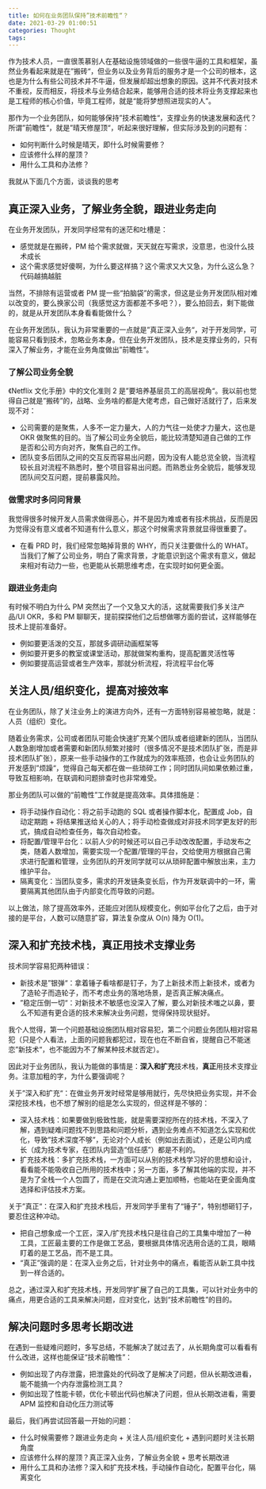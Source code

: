 ```yaml
---
title: 如何在业务团队保持”技术前瞻性“？
date: 2021-03-29 01:00:51
categories: Thought
tags:
---
```


作为技术人员，一直很羡慕别人在基础设施领域做的一些很牛逼的工具和框架，虽然业务看起来就是在”搬砖“，但业务以及业务背后的服务才是一个公司的根本，这也是为什么有些公司技术并不牛逼，但发展却超出想象的原因。这并不代表对技术不重视，反而相反，将技术与业务结合起来，能够用合适的技术将业务支撑起来也是工程师的核心价值，毕竟工程师，就是“能将梦想照进现实的人”。

那作为一个业务团队，如何能够保持”技术前瞻性“，支撑业务的快速发展和迭代？所谓”前瞻性“，就是”晴天修屋顶“，听起来很好理解，但实际涉及到的问题有：
* 如何判断什么时候是晴天，即什么时候需要修？
* 应该修什么样的屋顶？
* 用什么工具和办法修？

我就从下面几个方面，谈谈我的思考

## 真正深入业务，了解业务全貌，跟进业务走向
在业务开发团队，开发同学经常有的迷茫和吐槽是：
* 感觉就是在搬砖，PM 给个需求就做，天天就在写需求，没意思，也没什么技术成长
* 这个需求感觉好傻啊，为什么要这样搞？这个需求又大又急，为什么这么急？代码越搞越脏

当然，不排除有运营或者 PM 提一些“拍脑袋”的需求，但这是业务开发团队相对难以改变的，要么换家公司（我感觉这方面都差不多吧？），要么拍回去，剩下能做的，就是从开发团队本身看看能做什么？

在业务开发团队，我认为非常重要的一点就是”真正深入业务“，对于开发同学，可能容易只看到技术，忽略业务本身。但在业务开发团队，技术是支撑业务的，只有深入了解业务，才能在业务角度做出”前瞻性“。

### 了解公司业务全貌
《Netflix 文化手册》中的文化准则 2 是”要培养基层员工的高层视角“。我以前也觉得自己就是”搬砖”的，战略、业务啥的都是大佬考虑，自己做好活就行了，后来发现不对：
* 公司需要的是聚焦，人多不一定力量大，人的力气往一处使才力量大，这也是 OKR 做聚焦的目的。当了解公司业务全貌后，能比较清楚知道自己做的工作是否和公司方向对齐，聚焦自己的工作。
* 团队变多后团队之间的交互反而容易出问题，因为没有人能总览全貌，当流程较长且对流程不熟悉时，整个项目容易出问题。而熟悉业务全貌后，能够发现团队间交互问题，提前暴露风险。

### 做需求时多问问背景
我觉得很多时候开发人员需求做得恶心，并不是因为难或者有技术挑战，反而是因为觉得没有意义或者不知道有什么意义，那这个时候需求背景就显得很重要了。
* 在看 PRD 时，我们经常忽略掉背景的 WHY，而只关注要做什么的 WHAT。当我们了解了公司业务，明白了需求背景，才能意识到这个需求有意义，做起来相对有动力一些，也更能从长期思维考虑，在实现时如何更全面。

### 跟进业务走向
有时候不明白为什么 PM 突然出了一个又急又大的活，这就需要我们多关注产品/UI OKR，多和 PM 聊聊天，提前探探他们之后想做哪方面的尝试，这样能够在技术上提前准备好。
* 例如要更活泼的交互，那就多调研动画框架等
* 例如要开更多的教室或课堂活动，那就做架构重构，提高配置灵活性等
* 例如要提高运营或者生产效率，那就分析流程，将流程平台化等

## 关注人员/组织变化，提高对接效率
在业务团队，除了关注业务上的演进方向外，还有一方面特别容易被忽略，就是：人员（组织）变化。

随着业务需求，公司或者团队可能会快速扩充某个团队或者组建新的团队，当团队人数急剧增加或者需要和新团队频繁对接时（很多情况不是技术团队扩张，而是非技术团队扩张），原来一些手动操作的工作就成为的效率瓶颈，也会让业务团队的开发感到”烦躁“，觉得自己每天都在做一些琐碎工作；同时团队间如果依赖过重，导致互相影响，在联调和问题排查时也非常难受。

那业务团队可以做的“前瞻性”工作就是提高效率。具体措施是：
* 将手动操作自动化：将之前手动跑的 SQL 或者操作脚本化，配置成 Job，自动定期跑 + 将结果推送给关心的人；将手动检查做成对非技术同学更友好的形式，搞成自动检查任务，每次自动检查。
* 将配置/管理平台化：以前人少的时候还可以自己手动改改配置，手动发布之类，随着人数增加，需要实现一个配置/管理的平台，交给使用方根据自己需求进行配置和管理，业务团队的开发同学就可以从琐碎配置中解放出来，主力维护平台。
* 隔离变化：当团队变多，需求的开发链条变长后，作为开发联调中的一环，需要隔离其他团队由于内部变化而导致的问题。

以上做法，除了提高效率外，还能应对团队规模变化，例如平台化了之后，由于对接的是平台，人数可以随意扩容，算法复杂度从  O(n) 降为 O(1)。

## 深入和扩充技术栈，真正用技术支撑业务
技术同学容易犯两种错误：
* 新技术是”银弹“：拿着锤子看啥都是钉子，为了上新技术而上新技术，或者为了造轮子而造轮子，而不考虑业务的落地场景，是否真正解决痛点。
* ”稳定压倒一切“：对新技术不敏感也没深入了解，要么对新技术嗤之以鼻，要么不知道有更合适的技术来解决业务问题，觉得保持现状挺好。

我个人觉得，第一个问题基础设施团队相对容易犯，第二个问题业务团队相对容易犯（只是个人看法，上面的问题我都犯过，现在也在不断自省，提醒自己不能迷恋”新技术“，也不能因为不了解某种技术就否定）。

因此对于业务团队，我认为能做的事情是：**深入和扩充**技术栈，**真正**用技术支撑业务。注意加粗的字，为什么要强调呢？

关于”深入和扩充“：在做业务开发时经常是够用就行，先尽快把业务实现，并不会深挖技术栈，也不想了解别的组是怎么实现的，但这样是不够的：
* 深入技术栈：如果要做到极致性能，就是需要深挖所在的技术栈，不深入了解，遇到疑难问题找不到思路和问题分析，遇到业务难点不知道怎么实现和优化，导致”技术深度不够”，无论对个人成长（例如出去面试），还是公司内成长（成为技术专家，在团队内营造“信任感”）都是不利的。
* 扩充技术栈：多扩充技术栈，一方面可以从别的技术栈学习好的思想和设计，看看能不能吸收自己所用的技术栈中；另一方面，多了解其他端的实现，并不是为了全栈一个人包圆了，而是在交流沟通上更加顺畅，也能站在更全面角度选择和评估技术方案。

关于”真正“：在深入和扩充技术栈后，开发同学手里有了“锤子”，特别想砸钉子，要忍住这种冲动。
* 把自己想象成一个工匠，深入/扩充技术栈只是往自己的工具集中增加了一种工具，工匠最主要的工作是做工艺品，要根据具体情况选用合适的工具，眼睛盯着的是工艺品，而不是工具。
* “真正”强调的是：在深入业务之后，针对业务中的痛点，看能否从新工具中找到一样合适的。

总之，通过深入和扩充技术栈，开发同学扩展了自己的工具集，可以针对业务中的痛点，用更合适的工具来解决问题，应对变化，达到“技术前瞻性”的目的。

## 解决问题时多思考长期改进
在遇到一些疑难问题时，多写总结，不能解决了就过去了，从长期角度可以看看有什么改进，这样也能保证“技术前瞻性”：
* 例如出现了内存泄露，把泄露处的代码改了是解决了问题，但从长期改进看，能不能搞一个内存泄露检测工具？
* 例如出现了性能卡顿，优化卡顿出代码也解决了问题，但从长期改进看，需要 APM 监控和自动化压力测试等

最后，我们再尝试回答最一开始的问题：
* 什么时候需要修？跟进业务走向 + 关注人员/组织变化 + 遇到问题时关注长期角度
* 应该修什么样的屋顶？真正深入业务，了解业务全貌 + 思考长期改进
* 用什么工具和办法修？深入和扩充技术栈，手动操作自动化，配置平台化，隔离变化

